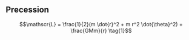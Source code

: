 ## Precession

$$\mathscr{L} = \frac{1}{2}(m \dot{r}^2 + m r^2 \dot{\theta}^2) + \frac{GMm}{r} \tag{1}$$
